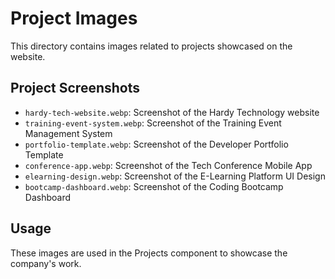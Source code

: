 # Project Images

This directory contains images related to projects showcased on the website.

## Project Screenshots

- `hardy-tech-website.webp`: Screenshot of the Hardy Technology website
- `training-event-system.webp`: Screenshot of the Training Event Management System
- `portfolio-template.webp`: Screenshot of the Developer Portfolio Template
- `conference-app.webp`: Screenshot of the Tech Conference Mobile App
- `elearning-design.webp`: Screenshot of the E-Learning Platform UI Design
- `bootcamp-dashboard.webp`: Screenshot of the Coding Bootcamp Dashboard

## Usage

These images are used in the Projects component to showcase the company's work.

